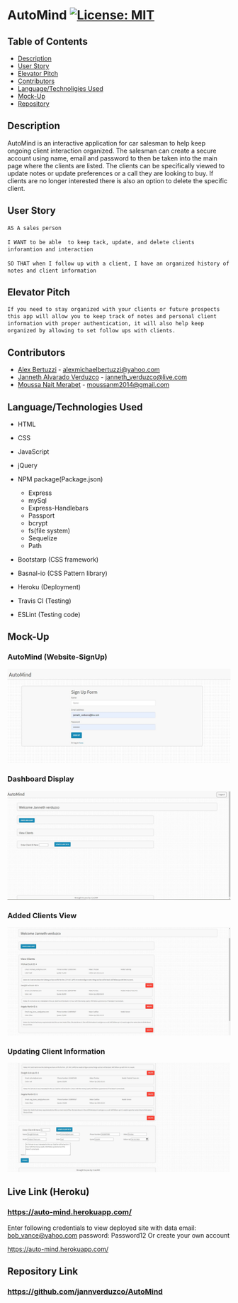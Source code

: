 # AutoMind [![License: MIT](https://img.shields.io/badge/License-MIT-yellow.svg)](https://opensource.org/licenses/MIT)

## Table of Contents
  * [Description](#Description)
  * [User Story](#User-Story)
  * [Elevator Pitch](#Elevator-Pitch)
  * [Contributors](#Contributors)
  * [Language/Technoligies Used](#Language/Technologies-Used)
  * [Mock-Up](#Mock-Up)    
  * [Repository](#Repository-Link)


## Description 
AutoMind is an interactive application for car salesman to help keep ongoing client interaction organized. The salesman can create a secure account using name, email and password to then be taken into the main page where the clients are listed. The clients can be specifically viewed to update notes or update preferences or a call they are looking to buy. If clients are no longer interested there is also an option to delete the specific client.

## User Story
```
AS A sales person

I WANT to be able  to keep tack, update, and delete clients inforamtion and interaction

SO THAT when I follow up with a client, I have an organized history of notes and client information
```
## Elevator Pitch
```
If you need to stay organized with your clients or future prospects this app will allow you to keep track of notes and personal client information with proper authentication, it will also help keep organized by allowing to set follow ups with clients. 
```
## Contributors
* [Alex Bertuzzi](https://github.com/AlexBertuzzi) - alexmichaelbertuzzi@yahoo.com
* [Janneth Alvarado Verduzco](https://github.com/jannverduzco) - janneth_verduzco@live.com
* [Moussa Nait Merabet](https://github.com/Mnm1506) - moussanm2014@gmail.com

## Language/Technologies Used
* HTML
* CSS
* JavaScript
* jQuery
* NPM package(Package.json)
   * Express
   * mySql
   * Express-Handlebars
   * Passport
   * bcrypt
   * fs(file system)
   * Sequelize
   * Path

* Bootstarp (CSS framework)
* Basnal-io
(CSS Pattern library)

* Heroku (Deployment)
* Travis CI (Testing)
* ESLint (Testing code)

## Mock-Up 

### AutoMind (Website-SignUp)
![GitHub Logo](public/assets/img/sign-up-layout.jpg)

### Dashboard Display
![GitHub Logo](public/assets/img/dashboard.jpg)

### Added Clients View
![GitHub Logo](public/assets/img/clients-display.jpg)

### Updating Client Information
![GitHub Logo](public/assets/img/updating-client.jpg)

## Live Link (Heroku)
### https://auto-mind.herokuapp.com/
Enter following credentials to view deployed site with data
email: bob_vance@yahoo.com
password: Password12
Or create your own account

https://auto-mind.herokuapp.com/

## Repository Link
### https://github.com/jannverduzco/AutoMind
